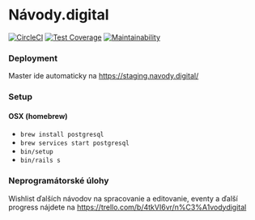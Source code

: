 # Návody.digital

[![CircleCI](https://circleci.com/gh/slovensko-digital/navody.digital.svg?style=svg)](https://circleci.com/gh/slovensko-digital/navody.digital)
[![Test Coverage](https://api.codeclimate.com/v1/badges/78658a3b4aa6d98ce263/test_coverage)](https://codeclimate.com/github/slovensko-digital/navody.digital/test_coverage)
[![Maintainability](https://api.codeclimate.com/v1/badges/78658a3b4aa6d98ce263/maintainability)](https://codeclimate.com/github/slovensko-digital/navody.digital/maintainability)

### Deployment
Master ide automaticky na https://staging.navody.digital/

### Setup

#### OSX (homebrew)
 - `brew install postgresql`
 - `brew services start postgresql`
 - `bin/setup`
 - `bin/rails s`

### Neprogramátorské úlohy
Wishlist ďalších návodov na spracovanie a editovanie, eventy a ďalší progress nájdete na https://trello.com/b/4tkVI6vr/n%C3%A1vodydigital

